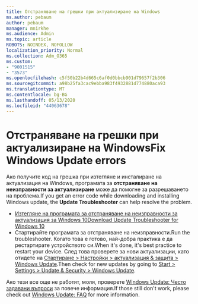 ```yaml
---
title: Отстраняване на грешки при актуализиране на Windows
ms.author: pebaum
author: pebaum
manager: mnirkhe
ms.audience: Admin
ms.topic: article
ROBOTS: NOINDEX, NOFOLLOW
localization_priority: Normal
ms.collection: Adm_O365
ms.custom:
- "9001515"
- "3573"
ms.openlocfilehash: c5f50b22b4d665c6af0d0bbcb901d79657f2b306
ms.sourcegitcommit: a98b25fa3cac9ebba983f4932881d774880aca93
ms.translationtype: MT
ms.contentlocale: bg-BG
ms.lasthandoff: 05/13/2020
ms.locfileid: "44063678"
---
```

# <a name="fix-windows-update-errors"></a><span data-ttu-id="f92e4-102">Отстраняване на грешки при актуализиране на Windows</span><span class="sxs-lookup"><span data-stu-id="f92e4-102">Fix Windows Update errors</span></span>

<span data-ttu-id="f92e4-103">Ако получите код на грешка при изтегляне и инсталиране на актуализация на Windows, програмата за **отстраняване на неизправности за актуализиране** може да помогне за разрешаването на проблема.</span><span class="sxs-lookup"><span data-stu-id="f92e4-103">If you get an error code while downloading and installing Windows update, the **Update Troubleshooter** can help resolve the problem.</span></span>

- [<span data-ttu-id="f92e4-104">Изтегляне на програмата за отстраняване на неизправности за актуализация за Windows 10</span><span class="sxs-lookup"><span data-stu-id="f92e4-104">Download Update Troubleshooter for Windows 10</span></span>](https://support.microsoft.com/help/4027322/windows-update-troubleshooter)
- <span data-ttu-id="f92e4-105">Стартирайте програмата за отстраняване на неизправности.</span><span class="sxs-lookup"><span data-stu-id="f92e4-105">Run the troubleshooter.</span></span> <span data-ttu-id="f92e4-106">Когато това е готово, най-добра практика е да рестартирате устройството си.</span><span class="sxs-lookup"><span data-stu-id="f92e4-106">When it's done, it's best practice to restart your device.</span></span> <span data-ttu-id="f92e4-107">След това проверете за нови актуализации, като отидете на [Стартиране > Настройки > актуализация & защита > Windows Update](ms-settings:windowsupdate).</span><span class="sxs-lookup"><span data-stu-id="f92e4-107">Then check for new updates by going to [Start > Settings > Update & Security > Windows Update](ms-settings:windowsupdate).</span></span>

<span data-ttu-id="f92e4-108">Ако тези все още не работят, моля, проверете [Windows Update: Често задавани въпроси](https://support.microsoft.com/help/12373/windows-update-faq) за повече информация.</span><span class="sxs-lookup"><span data-stu-id="f92e4-108">If those still don't work, please check out [Windows Update: FAQ](https://support.microsoft.com/help/12373/windows-update-faq) for more information.</span></span>
